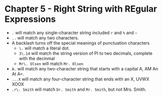 # Chapter 5 - Right String with REgular Expressions

- `.` will match any single-character string included `r` and `%` and `~`
- `..` will match any two characters.
- A backlash turns off the special meanings of punctuation characters
  - `\.` will match a literal dot.
  - `3\.14` will match the string version of PI to two decimals, complete with the decinmal
  - `Mr\. Olsen` will match `Mr. Olsen`
- `A.` will match any two-character string that starts with a capital A, AM An At A=.
- `...X` will match any four-character string that ends with an X, UVWX XOOX
- `.r\. Smith` will match `Dr. Smith` and `Mr. Smith`, but not Mrs. Smith.